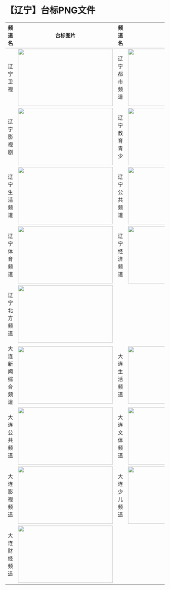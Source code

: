 # 【辽宁】台标PNG文件
|频道名|台标图片|频道名|台标图片|
|:---|:---:|:---|:---:|
|辽宁卫视|<img src="https://raw.githubusercontent.com/wanglindl/TVLogo/main/img/Liaoning.png" width="300" height="180">|辽宁都市频道|<img src="https://raw.githubusercontent.com/wanglindl/TVLogo/main/img/Liaoning1.png" width="300" height="180">|
|辽宁影视剧|<img src="https://raw.githubusercontent.com/wanglindl/TVLogo/main/img/Liaoning2.png" width="300" height="180">|辽宁教育青少|<img src="https://raw.githubusercontent.com/wanglindl/TVLogo/main/img/Liaoning3.png" width="300" height="180">|
|辽宁生活频道|<img src="https://raw.githubusercontent.com/wanglindl/TVLogo/main/img/Liaoning4.png" width="300" height="180">|辽宁公共频道|<img src="https://raw.githubusercontent.com/wanglindl/TVLogo/main/img/Liaoning5.png" width="300" height="180">|
|辽宁体育频道|<img src="https://raw.githubusercontent.com/wanglindl/TVLogo/main/img/Liaoning6.png" width="300" height="180">|辽宁经济频道|<img src="https://raw.githubusercontent.com/wanglindl/TVLogo/main/img/Liaoning7.png" width="300" height="180">|
|辽宁北方频道|<img src="https://raw.githubusercontent.com/wanglindl/TVLogo/main/img/Liaoning8.png" width="300" height="180">|
|大连新闻综合频道|<img src="https://raw.githubusercontent.com/wanglindl/TVLogo/main/img/Dalian1.png" width="300" height="180">|大连生活频道|<img src="https://raw.githubusercontent.com/wanglindl/TVLogo/main/img/Dalian2.png" width="300" height="180">|
|大连公共频道|<img src="https://raw.githubusercontent.com/wanglindl/TVLogo/main/img/Dalian3.png" width="300" height="180">|大连文体频道|<img src="https://raw.githubusercontent.com/wanglindl/TVLogo/main/img/Dalian4.png" width="300" height="180">|
|大连影视频道|<img src="https://raw.githubusercontent.com/wanglindl/TVLogo/main/img/Dalian5.png" width="300" height="180">|大连少儿频道|<img src="https://raw.githubusercontent.com/wanglindl/TVLogo/main/img/Dalian6.png" width="300" height="180">|
|大连财经频道|<img src="https://raw.githubusercontent.com/wanglindl/TVLogo/main/img/Dalian7.png" width="300" height="180">|
